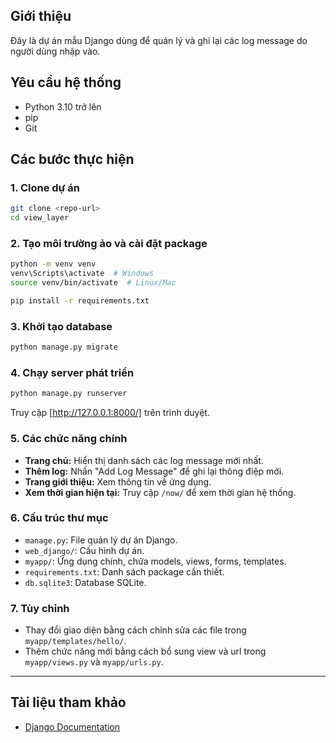 ## Giới thiệu
Đây là dự án mẫu Django dùng để quản lý và ghi lại các log message do người dùng nhập vào.

## Yêu cầu hệ thống
- Python 3.10 trở lên
- pip
- Git

## Các bước thực hiện

### 1. Clone dự án
```sh
git clone <repo-url>
cd view_layer
```

### 2. Tạo môi trường ảo và cài đặt package
```sh
python -m venv venv
venv\Scripts\activate  # Windows
source venv/bin/activate  # Linux/Mac

pip install -r requirements.txt
```

### 3. Khởi tạo database
```sh
python manage.py migrate
```

### 4. Chạy server phát triển
```sh
python manage.py runserver
```
Truy cập [http://127.0.0.1:8000/] trên trình duyệt.

### 5. Các chức năng chính
- **Trang chủ:** Hiển thị danh sách các log message mới nhất.
- **Thêm log:** Nhấn "Add Log Message" để ghi lại thông điệp mới.
- **Trang giới thiệu:** Xem thông tin về ứng dụng.
- **Xem thời gian hiện tại:** Truy cập `/now/` để xem thời gian hệ thống.

### 6. Cấu trúc thư mục
- `manage.py`: File quản lý dự án Django.
- `web_django/`: Cấu hình dự án.
- `myapp/`: Ứng dụng chính, chứa models, views, forms, templates.
- `requirements.txt`: Danh sách package cần thiết.
- `db.sqlite3`: Database SQLite.

### 7. Tùy chỉnh
- Thay đổi giao diện bằng cách chỉnh sửa các file trong `myapp/templates/hello/`.
- Thêm chức năng mới bằng cách bổ sung view và url trong `myapp/views.py` và `myapp/urls.py`.

---

## Tài liệu tham khảo
- [Django Documentation](https://docs.djangoproject.com/en/5.0/)